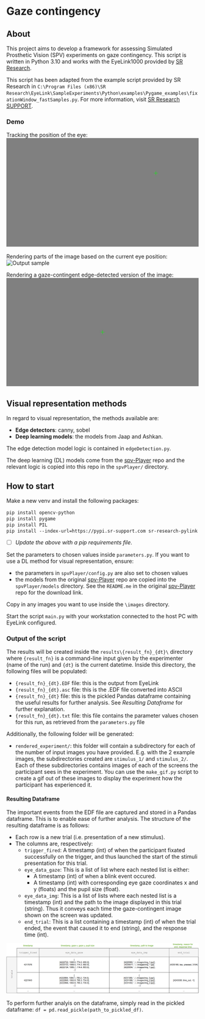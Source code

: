 # Gaze contingency

## About
This project aims to develop a framework for assessing Simulated Prosthetic Vision (SPV) experiments on gaze contingency. This script is written in Python 3.10 and works with the EyeLink1000 provided by [SR Research](https://www.sr-research.com/).

This script has been adapted from the example script provided by SR Research in `C:\Program Files (x86)\SR Research\EyeLink\SampleExperiments\Python\examples\Pygame_examples\fixationWindow_fastSamples.py`. For more information, visit [SR Research SUPPORT](https://www.sr-research.com/support/thread-7525.html).

### Demo

Tracking the position of the eye:
![Output sample](resources/tracking_eye_pos.gif)

Rendering parts of the image based on the current eye position:
![Output sample](resources/image_following_gaze.gif)

Rendering a gaze-contingent edge-detected version of the image:
![Output sample](resources/gaze_cont_canny.gif)

## Visual representation methods
In regard to visual representation, the methods available are:
* **Edge detectors**: canny, sobel 
* **Deep learning models**: the models from Jaap and Ashkan.

The edge detection model logic is contained in `edgeDetection.py`.

The deep learning (DL) models come from the [spv-Player](https://github.com/arnejad/spv-Player) repo and the relevant logic is copied into this repo in the `spvPlayer/` directory.

## How to start

Make a new venv and install the following packages:

    pip install opencv-python
    pip install pygame
    pip install PIL
    pip install --index-url=https://pypi.sr-support.com sr-research-pylink

- [ ] _Update the above with a pip requirements file_.

Set the parameters to chosen values inside `parameters.py`. If you want to use a DL method for visual representation, ensure:
* the parameters in `spvPlayer/config.py` are also set to chosen values
* the models from the original [spv-Player](https://github.com/arnejad/spv-Player) repo are copied into the `spvPlayer/models` directory. See the `README.me` in the original [spv-Player](https://github.com/arnejad/spv-Player) repo for the download link.

Copy in any images you want to use inside the `\images` directory.

Start the script `main.py` with your workstation connected to the host PC with EyeLink configured.

### Output of the script
The results will be created inside the `results\{result_fn}_{dt}\` directory where `{result_fn}` is a command-line input given by the experimenter (name of the run) and `{dt}` is the current datetime. Inside this directory, the following files will be populated:
* `{result_fn}_{dt}.EDF` file: this is the output from EyeLink
* `{result_fn}_{dt}.asc` file: this is the .EDF file converted into ASCII
* `{result_fn}_{dt}` file: this is the pickled Pandas dataframe containing the useful results for further analysis. See _Resulting Dataframe_ for further explanation.
* `{result_fn}_{dt}.txt` file: this file contains the parameter values chosen for this run, as retrieved from the `parameters.py` file 

Additionally, the following folder will be generated:
* `rendered_experiment/`: this folder will contain a subdirectory for each of the number of input images you have provided. E.g. with the 2 example images, the subdirectories created are `stimulus_1/` and  `stimulus_2/`. Each of these subdirectories contains images of each of the screens the participant sees in the experiment. You can use the `make_gif.py` script to create a gif out of these images to display the experiment how the participant has experienced it.

#### Resulting Dataframe
The important events from the EDF file are captured and stored in a Pandas dataframe. This is to enable ease of further analysis. The structure of the resulting dataframe is as follows:
* Each row is a new trial (i.e. presentation of a new stimulus).
* The columns are, respectively:
  * `trigger_fired`: A timestamp (int) of when the participant fixated successfully on the trigger, and thus launched the start of the stimuli presentation for this trial. 
  * `eye_data_gaze`: This is a list of list where each nested list is either:
    * A timestamp (int) of when a blink event occured.
    * A timestamp (int) with corresponding eye gaze coordinates x and y (floats) and the pupil size (float).
  * `eye_data_img`: This is a list of lists where each nested list is a timestamp (int) and the path to the image displayed in this trial (string). Thus it conveys each time the gaze-contingent image shown on the screen was updated. 
  * `end_trial`: This is a list containing a timestamp (int) of when the trial ended, the event that caused it to end (string), and the response time (int).

![Output sample](resources/resulting_dataframe.png)

To perform further analyis on the dataframe, simply read in the pickled dataframe: `df = pd.read_pickle(path_to_pickled_df)`.